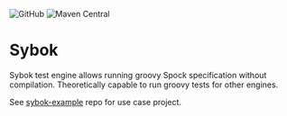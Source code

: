 ![GitHub](https://img.shields.io/github/license/alopukhov/sybok)
![Maven Central](https://img.shields.io/maven-central/v/io.github.alopukhov.sybok/sybok-engine)

# Sybok

Sybok test engine allows running groovy Spock specification without compilation.
Theoretically capable to run groovy tests for other engines.

See [sybok-example](https://github.com/alopukhov/sybok-example) repo for use case project.